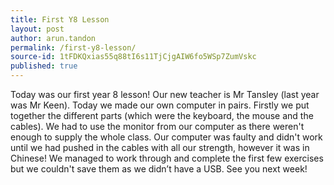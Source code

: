```yaml
---
title: First Y8 Lesson
layout: post
author: arun.tandon
permalink: /first-y8-lesson/
source-id: 1tFDKQxias55q88tI6s11TjCjgAIW6fo5WSp7ZumVskc
published: true
---
```

Today was our first year 8 lesson! Our new teacher is Mr Tansley (last year was Mr Keen). Today we made our own computer in pairs. Firstly we put together the different parts (which were the keyboard, the mouse and the cables). We had to use the monitor from our computer as there weren't enough to supply the whole class.  Our computer was faulty and didn't work until we had pushed in the cables with all our strength, however it was in Chinese! We managed to work through and complete the first few exercises but we couldn't save them as we didn’t have a USB. See you next week!

